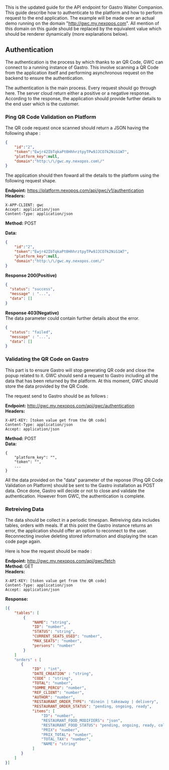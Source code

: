 This is the updated guide for the API endpoint for Gastro Waiter Companion.
This guide describe how to authenticate to the platform and how to perform request to the end application. The example will be made over 
an actual demo running on the domain "http://gwc.my.nexopos.com". All mention of this domain on this guide should be replaced by the equivalent
value which should be renderer dynamically (more explanations below).

## Authentication
The authentication is the process by which thanks to an QR Code, GWC can connect to a running instance of Gastro. This involve scanning a QR
Code from the application itself and performing asynchronous request on the backend to ensure the authentication.

The authentication is the main process. Every request should go through here. The server cloud return either a positive or a negative response.
According to the response, the application should provide further details to the end user which is the customer.

### Ping QR Code Validation on Platform
The QR code request once scanned should return a JSON having the following shape : 

```json
{
    "id":"2",
    "token":"Ewjr42IbTqkaPt0HhhrztpyTPw9JJCO7k2NiG1W7",
    "platform_key":null,
    "domain":"http:\/\/gwc.my.nexopos.com\/"
}
```

The application should then foward all the details to the platform using the following request shape.

**Endpoint:** https://platform.nexopos.com/api/gwc/v1/authentication  
**Headers:**  
```
X-APP-CLIENT: gwc
Accept: application/json
Content-Type: application/json
```
**Method:** POST

**Data:**  
```json
{
    "id":"2",
    "token":"Ewjr42IbTqkaPt0HhhrztpyTPw9JJCO7k2NiG1W7",
    "platform_key":null,
    "domain":"http:\/\/gwc.my.nexopos.com\/"
}
```

**Response 200(Positive)**  
```json
{
  "status": "success",
  "message" : "...",
  "data": []
}
```  

**Response 403(Negative)**  
The data parameter could contain further details about the error.
```json
{
  "status": "failed",
  "message" : "...",
  "data": []
}
```
### Validating the QR Code on Gastro
This part is to ensure Gastro will stop generating QR code and close the popup related to it.
GWC should send a request to Gastro including all the data that has been returned by the platform.
At this moment, GWC should store the data provided by the QR Code.

The request send to Gastro should be as follows :

**Endpoint:** http://gwc.my.nexopos.com/api/gwc/authentication   
**Headers:**  
```
X-API-KEY: [token value get from the QR code]
Content-Type: application/json
Accept: application/json
```  
**Method:** POST  
**Data:**   
```
{
    "platform_key": "",
    "token": "",
    ...
}
```
All the data provided on the "data" parameter of the reponse (Ping QR Code Validation on Platform) should be sent to the Gastro installation as POST data. Once done, Gastro will decide or not to close and validate the authentication. However from GWC, the authentication is complete.

### Retreiving Data
The data should be collect in a periodic timespan. Retreiving data includes tables, orders with meals. If at this point 
the Gastro instance returns an error, the application should offer an option to reconnect to the user. Reconnecting involve deleting stored information and
displaying the scan code page again.

Here is how the request should be made : 

**Endpoint:** http://gwc.my.nexopos.com/api/gwc/fetch  
**Method:** GET  
**Headers:**  
```
X-API-KEY: [token value get from the QR code]
Content-Type: application/json
Accept: application/json
```
**Response:**
```json
[{
    "tables": [
        {
            "NAME": "string",
            "ID": "number",
            "STATUS": "string",
            "CURRENT_SEATS_USED": "number",
            "MAX_SEATS": "number",
            "persons": "number"
        }
    ]
    "orders" : [
       {
            "ID" : "int",
            "DATE_CREATION" : "string",
            "CODE" : "string",
            "TOTAL": "number",
            "SOMME_PERCU": "number",
            "REF_CLIENT": "number",
            "AUTHOR": "number",
            "RESTAURANT_ORDER_TYPE": "dinein | takeaway | delivery",
            "RESTAURANT_ORDER_STATUS": "pending, ongoing, ready",
            "items": [
                "ID": "number",
                "RESTAURANT_FOOD_MODIFIERS": "json",
                "RESTAURANT_FOOD_STATUS": "pending, ongoing, ready, collected",
                "PRIX": "number",
                "PRIX_TOTAL": "number",
                "TOTAL_TAX": "number",
                "NAME": "string"
            ]
       }
    ]
}]
```
